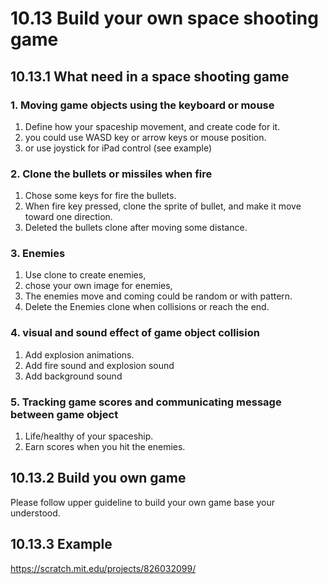 # 10.13 Build your own space shooting game

## 10.13.1 What need in a space shooting game

### 1. Moving game objects using the keyboard or mouse

1. Define how your spaceship movement, and create code for it.
2. you could use WASD key or arrow keys or mouse position. 
3. or use joystick for iPad control (see example)

### 2. Clone the bullets or missiles when fire

1. Chose some keys for fire the bullets.
2. When fire key pressed, clone the sprite of bullet, and make it move toward one direction.
3. Deleted the bullets clone after moving some distance.

### 3. Enemies

1. Use clone to create enemies,
2. chose your own image for enemies,
3. The enemies move and coming  could be random or with pattern.
4. Delete the Enemies clone when collisions or reach the end.

### 4. visual and sound effect of game object collision

1. Add explosion animations.
2. Add fire sound and explosion sound
3. Add background sound

### 5. Tracking game scores and communicating message between game object

1. Life/healthy of your spaceship.
2. Earn scores when you hit the enemies.

## 10.13.2 Build you own game

Please follow upper guideline to build your own game base your understood.

## 10.13.3 Example

<https://scratch.mit.edu/projects/826032099/>
